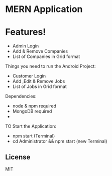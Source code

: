 # MERN Application
# Features!
  - Admin Login
  - Add & Remove Companies
  - List of Companies in Grid format

Things you need to run the Android Project:
  - Customer Login
  - Add ,Edit & Remove Jobs
  - List of Jobs in Grid format

Dependencies:
  - node & npm required
  - MongoDB required
  - 
TO Start the Application:
  - npm start (Terminal)
  - cd Administrator && npm start (new Terminal)

License
----

MIT


